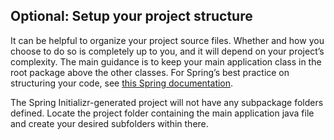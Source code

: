 ## Optional: Setup your project structure

It can be helpful to organize your project source files. Whether and how you choose to do so is completely up to you, and it will depend on your project’s complexity. The main guidance is to keep your main application class in the root package above the other classes. For Spring’s best practice on structuring your code, see [this Spring documentation](https://docs.spring.io/spring-boot/docs/current/reference/html/using.html#using.structuring-your-code).

The Spring Initializr-generated project will not have any subpackage folders defined. Locate the project folder containing the main application java file and create your desired subfolders within there.